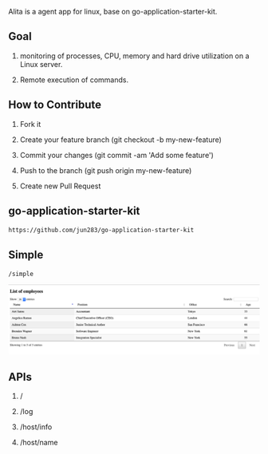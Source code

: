 Alita is a agent app for linux, base on go-application-starter-kit.

## Goal

1. monitoring of processes, CPU, memory and hard drive utilization on a Linux server.

2. Remote execution of commands.

## How to Contribute

1. Fork it

2. Create your feature branch (git checkout -b my-new-feature)

3. Commit your changes (git commit -am 'Add some feature')

4. Push to the branch (git push origin my-new-feature)

5. Create new Pull Request

## go-application-starter-kit

    https://github.com/jun283/go-application-starter-kit


## Simple

    /simple

![Simple](simple.png)

## APIs

1. /

2. /log

3. /host/info

4. /host/name

